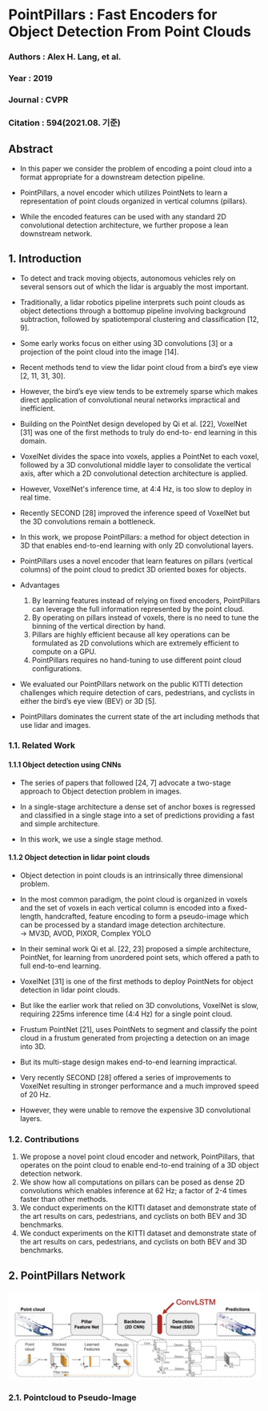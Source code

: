 # PointPillars : Fast Encoders for Object Detection From Point Clouds
### Authors : Alex H. Lang, et al.
### Year : 2019
### Journal : CVPR
### Citation : 594(2021.08. 기준)

## Abstract
- In this paper we consider the problem of encoding a point
cloud into a format appropriate for a downstream detection
pipeline.

- PointPillars, a novel encoder
which utilizes PointNets to learn a representation of
point clouds organized in vertical columns (pillars).
- While the encoded features can be used with any standard 2D convolutional
detection architecture, we further propose a lean downstream network.

## 1. Introduction
- To
detect and track moving objects, autonomous vehicles rely on several sensors
out of which the lidar is arguably the most important.
- Traditionally, a lidar robotics pipeline interprets
such point clouds as object detections through a bottomup
pipeline involving background subtraction, followed by
spatiotemporal clustering and classification [12, 9].
- Some early works focus on either using 3D convolutions [3] or a projection of the point cloud into the image
[14].
- Recent methods tend to view the lidar point cloud
from a bird’s eye view [2, 11, 31, 30].
- However, the bird’s eye view tends to be extremely
sparse which makes direct application of convolutional
neural networks impractical and inefficient.

- Building on the PointNet design developed by Qi et al. [22],
VoxelNet [31] was one of the first methods to truly do end-to-
end learning in this domain.
- VoxelNet divides the space
into voxels, applies a PointNet to each voxel, followed by
a 3D convolutional middle layer to consolidate the vertical
axis, after which a 2D convolutional detection architecture
is applied.
- However, VoxelNet's inference time, at 4:4 Hz, is too slow to deploy in real time.
- Recently SECOND [28] improved the inference speed of
VoxelNet but the 3D convolutions remain a bottleneck.
- In this work, we propose PointPillars: a method for object
detection in 3D that enables end-to-end learning with
only 2D convolutional layers.
- PointPillars uses a novel encoder
that learn features on pillars (vertical columns) of the
point cloud to predict 3D oriented boxes for objects.
- Advantages
  1. By learning
features instead of relying on fixed encoders, PointPillars
can leverage the full information represented by the point
cloud.
  2. By operating on pillars instead of voxels, there is no need to tune the binning of the vertical direction
by hand.
  3. Pillars are highly efficient because all
key operations can be formulated as 2D convolutions which
are extremely efficient to compute on a GPU.
  4. PointPillars requires no
hand-tuning to use different point cloud configurations.
- We evaluated our PointPillars network on the public
KITTI detection challenges which require detection of cars,
pedestrians, and cyclists in either the bird’s eye view (BEV)
or 3D [5].
- PointPillars dominates the current state of the
art including methods that use lidar and images.

### 1.1. Related Work
#### 1.1.1 Object detection using CNNs
- The
series of papers that followed [24, 7] advocate a two-stage
approach to Object detection problem in images.

- In a single-stage architecture a
dense set of anchor boxes is regressed and classified in a
single stage into a set of predictions providing a fast and
simple architecture.
- In this work, we use a single
stage method.

#### 1.1.2 Object detection in lidar point clouds
- Object detection in point clouds is an intrinsically three dimensional
problem.

- In the most common paradigm, the
point cloud is organized in voxels and the set of voxels in
each vertical column is encoded into a fixed-length, handcrafted,
feature encoding to form a pseudo-image which can
be processed by a standard image detection architecture.  
 -> MV3D, AVOD, PIXOR, Complex YOLO
- In their seminal work Qi et al. [22, 23] proposed a simple
architecture, PointNet, for learning from unordered point
sets, which offered a path to full end-to-end learning.
- VoxelNet
[31] is one of the first methods to deploy PointNets
for object detection in lidar point clouds.
- But like the earlier work that relied on 3D convolutions, VoxelNet is slow, requiring 225ms inference time (4:4 Hz) for a
single point cloud.
- Frustum PointNet [21], uses PointNets to segment and classify the point
cloud in a frustum generated from projecting a detection on
an image into 3D.
- But
its multi-stage design makes end-to-end learning impractical.
- Very recently SECOND [28] offered a series of improvements
to VoxelNet resulting in stronger performance
and a much improved speed of 20 Hz.
- However, they were
unable to remove the expensive 3D convolutional layers.

### 1.2. Contributions
1. We propose a novel point cloud encoder and network,
PointPillars, that operates on the point cloud to enable
end-to-end training of a 3D object detection network.
2. We show how all computations on pillars can be posed
as dense 2D convolutions which enables inference at
62 Hz; a factor of 2-4 times faster than other methods.
3. We conduct experiments on the KITTI dataset and
demonstrate state of the art results on cars, pedestrians,
and cyclists on both BEV and 3D benchmarks.
4. We conduct experiments on the KITTI dataset and
demonstrate state of the art results on cars, pedestrians,
and cyclists on both BEV and 3D benchmarks.

## 2. PointPillars Network
![PointPillars network overview](./PointPillars_network_overview.JPG)
### 2.1. Pointcloud to Pseudo-Image